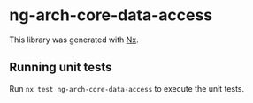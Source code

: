 # ng-arch-core-data-access

This library was generated with [Nx](https://nx.dev).

## Running unit tests

Run `nx test ng-arch-core-data-access` to execute the unit tests.
